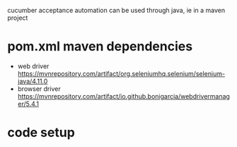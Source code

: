 cucumber acceptance automation can be used through java, ie in a maven project
# pom.xml maven dependencies
* web driver https://mvnrepository.com/artifact/org.seleniumhq.selenium/selenium-java/4.11.0
* browser driver https://mvnrepository.com/artifact/io.github.bonigarcia/webdrivermanager/5.4.1
# code setup
